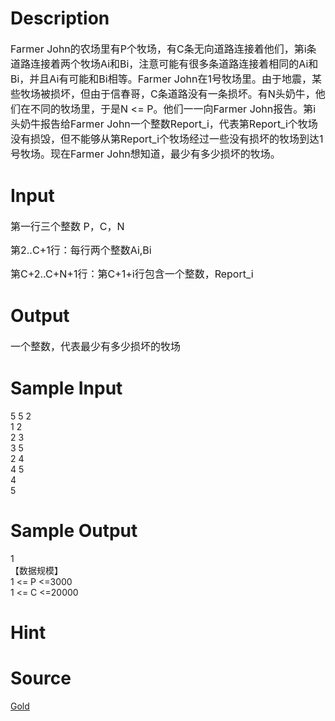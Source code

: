 
# Description

<div class="content"><p><span style="font-size: medium">Farmer John的农场里有P个牧场，有C条无向道路连接着他们，第i条道路连接着两个牧场Ai和Bi，注意可能有很多条道路连接着相同的Ai和Bi，并且Ai有可能和Bi相等。Farmer John在1号牧场里。由于地震，某些牧场被损坏，但由于信春哥，C条道路没有一条损坏。有N头奶牛，他们在不同的牧场里，于是N &lt;= P。他们一一向Farmer John报告。第i头奶牛报告给Farmer John一个整数Report_i，代表第Report_i个牧场没有损毁，但不能够从第Report_i个牧场经过一些没有损坏的牧场到达1号牧场。现在Farmer John想知道，最少有多少损坏的牧场。 </span></p></div>

# Input

<div class="content"><p><span style="font-size: medium">第一行三个整数 P，C，N </span></p>
<p><span style="font-size: medium">第2..C+1行：每行两个整数Ai,Bi </span></p>
<p><span style="font-size: medium">第C+2..C+N+1行：第C+1+i行包含一个整数，Report_i</span></p></div>

# Output

<div class="content"><p><span style="font-size: medium">一个整数，代表最少有多少损坏的牧场 </span></p></div>

# Sample Input

<div class="content"><span class="sampledata">5 5 2<br/>
1 2<br/>
2 3<br/>
3 5<br/>
2 4<br/>
4 5<br/>
4<br/>
5<br/>
</span></div>

# Sample Output

<div class="content"><span class="sampledata">1<br/>
【数据规模】<br/>
1 &lt;= P &lt;=3000<br/>
1 &lt;= C &lt;=20000<br/>
</span></div>

# Hint

<div class="content"><p></p></div>

# Source

<div class="content"><p><a href="problemset.php?search=Gold">Gold</a></p></div>

